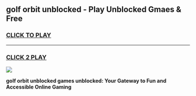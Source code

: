 
## golf orbit unblocked - Play Unblocked Gmaes & Free
<h3>
<a href="https://news.freeplayer.one?title=golf_orbit_unblocked&ref=16F">CLICK TO PLAY</a></h3>
<hr>

<h3>
<a href="https://news.freeplayer.one?title=golf_orbit_unblocked&ref=16F">CLICK 2 PLAY</a>
  
</h3>

<a href="https://news.freeplayer.one?title=golf_orbit_unblocked&ref=16F/"><img src="https://clearcache.store/games.png"></a>


**golf orbit unblocked games unblocked: Your Gateway to Fun and Accessible Online Gaming**
